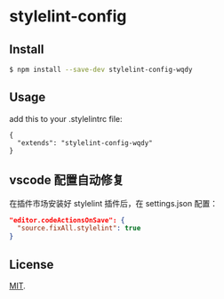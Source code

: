 # stylelint-config

## Install

```bash
$ npm install --save-dev stylelint-config-wqdy
```

## Usage

add this to your .stylelintrc file:

```
{
  "extends": "stylelint-config-wqdy"
}
```

## vscode 配置自动修复

在插件市场安装好 stylelint 插件后，在 settings.json 配置：

```json
"editor.codeActionsOnSave": {
  "source.fixAll.stylelint": true
}
```

## License

[MIT](/LICENSE).
